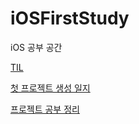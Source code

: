 # iOSFirstStudy
iOS 공부 공간

[TIL](https://github.com/alstjr7437/TIL)

[첫 프로젝트 생성 일지](https://velog.io/@alstjr7437/IOS-%EC%B2%AB-%ED%94%84%EB%A1%9C%EC%A0%9D%ED%8A%B8-%EC%83%9D%EC%84%B1)

[프로젝트 공부 정리](https://github.com/alstjr7437/TIL)

